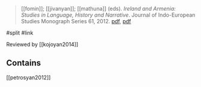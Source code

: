 > [[fomin]]; [[jivanyan]]; [[mathuna]] (eds). *Ireland and Armenia: Studies in Language, History and Narrative*. Journal of Indo-European Studies Monograph Series 61, 2012. [pdf](https://archive.org/details/JIES2013Mon61IrelandArmenia), [pdf](a/m-fomin-a-jivanyan-s-mathuna2012eds.pdf)

#split 
#link 

Reviewed by [[kojoyan2014]]

## Contains
[[petrosyan2012]]